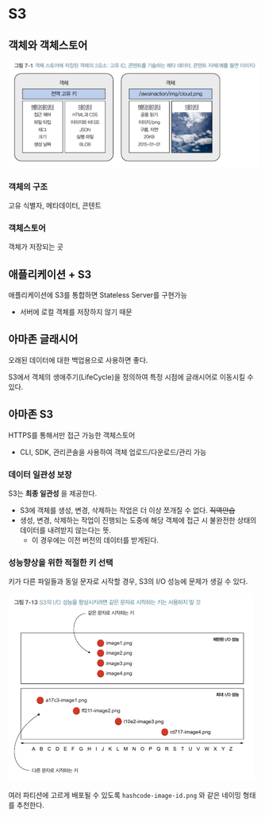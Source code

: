 S3
====

## 객체와 객체스토어
![](./images/awsinaction-s3-constructure.png)

### 객체의 구조
고유 식별자, 메타데이터, 콘텐트

### 객체스토어
객체가 저장되는 곳

## 애플리케이션 + S3
애플리케이션에 S3를 통합하면 Stateless Server를 구현가능
* 서버에 로컬 객체를 저장하지 않기 때문

## 아마존 글래시어
오래된 데이터에 대한 백업용으로 사용하면 좋다.

S3에서 객체의 생애주기(LifeCycle)을 정의하여 특정 시점에 글래시어로 이동시킬 수 있다.

## 아마존 S3
HTTPS를 통해서만 접근 가능한 객체스토어
* CLI, SDK, 관리콘솔을 사용하여 객체 업로드/다운로드/관리 가능

### 데이터 일관성 보장
S3는 **최종 일관성** 을 제공한다.

* S3에 객체를 생성, 변경, 삭제하는 작업은 더 이상 쪼개질 수 없다. ~~직역안습~~
* 생성, 변경, 삭제하는 작업이 진행되는 도중에 해당 객체에 접근 시 불완전한 상태의 데이터를 내려받지 않는다는 뜻.
  * 이 경우에는 이전 버전의 데이터를 받게된다.


### 성능향상을 위한 적절한 키 선택
키가 다른 파일들과 동일 문자로 시작할 경우, S3의 I/O 성능에 문제가 생길 수 있다.

![](./images/awsinaction-s3-key.png)

여러 파티션에 고르게 배포될 수 있도록 `hashcode-image-id.png` 와 같은 네이밍 형태를 추천한다.

